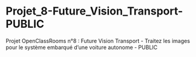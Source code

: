 # Projet_8-Future_Vision_Transport-PUBLIC
Projet OpenClassRooms n°8 : Future Vision Transport - Traitez les images pour le système embarqué d’une voiture autonome - PUBLIC
